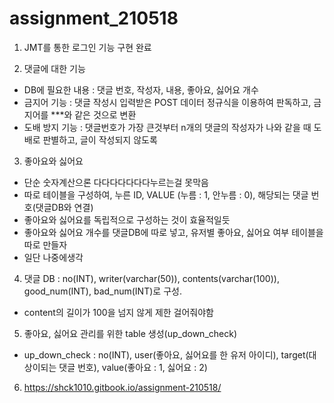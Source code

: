 # assignment_210518

1. JMT를 통한 로그인 기능 구현 완료

2. 댓글에 대한 기능
- DB에 필요한 내용 : 댓글 번호, 작성자, 내용, 좋아요, 싫어요 개수
- 금지어 기능 : 댓글 작성시 입력받은 POST 데이터 정규식을 이용하여 판독하고, 금지어를 ***와 같은 것으로 변환
- 도배 방지 기능 : 댓글번호가 가장 큰것부터 n개의 댓글의 작성자가 나와 같을 때 도배로 판별하고, 글이 작성되지 않도록

3. 좋아요와 싫어요
- 단순 숫자계산으론 다다다다다다다누르는걸 못막음
- 따로 테이블을 구성하여, 누른 ID, VALUE (누름 : 1, 안누름 : 0), 해당되는 댓글 번호(댓글DB와 연결)
- 좋아요와 싫어요를 독립적으로 구성하는 것이 효율적일듯
- 좋아요와 싫어요 개수를 댓글DB에 따로 넣고, 유저별 좋아요, 싫어요 여부 테이블을 따로 만들자
- 일단 나중에생각

4. 댓글 DB : no(INT), writer(varchar(50)), contents(varchar(100)), good_num(INT), bad_num(INT)로 구성.
- content의 길이가 100을 넘지 않게 제한 걸어줘야함 

5. 좋아요, 싫어요 관리를 위한 table 생성(up_down_check)
- up_down_check : no(INT), user(좋아요, 싫어요를 한 유저 아이디), target(대상이되는 댓글 번호), value(좋아요 : 1, 싫어요 : 2)

6. https://shck1010.gitbook.io/assignment-210518/